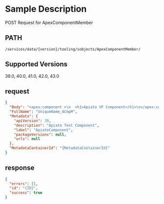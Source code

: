 # Sample Description
POST Request for ApexComponentMember

## PATH
```
/services/data/{version}/tooling/sobjects/ApexComponentMember/
```
## Supported Versions
39.0, 40.0, 41.0, 42.0, 43.0

## request
```json
{
  "Body": "<apex:component >\n  <h1>Apiato VF Component</h1>\n</apex:component>",
  "FullName": "UniqueName_ACmpM",
  "Metadata": {
    "apiVersion": 39,
    "description": "Apiato Test Component",
    "label": "ApiatoComponent",
    "packageVersions": null,
    "urls": null
  },
  "MetadataContainerId": "{MetadataContainerId}"
}
```
## response
```json
{
  "errors": [],
  "id": "{ID}",
  "success": true
}
```
